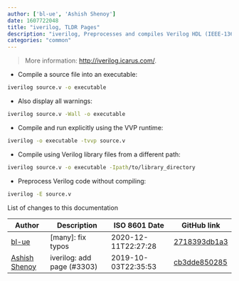 ```yaml
---
author: ['bl-ue', 'Ashish Shenoy']
date: 1607722048
title: "iverilog, TLDR Pages"
description: "iverilog, Preprocesses and compiles Verilog HDL (IEEE-1364) code, into executable programs for simulation."
categories: "common"
---
```

> More information: <http://iverilog.icarus.com/>.

- Compile a source file into an executable:

```bash
iverilog source.v -o executable
```

- Also display all warnings:

```bash
iverilog source.v -Wall -o executable
```

- Compile and run explicitly using the VVP runtime:

```bash
iverilog -o executable -tvvp source.v
```

- Compile using Verilog library files from a different path:

```bash
iverilog source.v -o executable -Ipath/to/library_directory
```

- Preprocess Verilog code without compiling:

```bash
iverilog -E source.v
```
List of changes to this documentation


Author | Description | ISO 8601 Date | GitHub link
------|-----|-----|-----
[bl-ue](mailto:54780737+bl-ue@users.noreply.github.com) | [many]: fix typos | 2020-12-11T22:27:28 | [2718393db1a3](https://github.com/tldr-pages/tldr/commit/2718393db1a358b04f94effb6a8b16e61647fb0b)
[Ashish Shenoy](mailto:ashish1shenoy@gmail.com) | iverilog: add page (#3303) | 2019-10-03T22:35:53 | [cb3dde850285](https://github.com/tldr-pages/tldr/commit/cb3dde850285987997a61c70a208f69ee310aa92)

